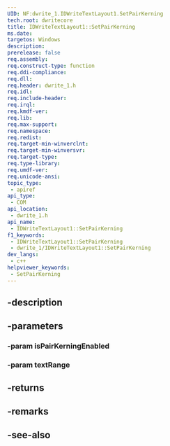 ```yaml
---
UID: NF:dwrite_1.IDWriteTextLayout1.SetPairKerning
tech.root: dwritecore
title: IDWriteTextLayout1::SetPairKerning
ms.date: 
targetos: Windows
description: 
prerelease: false
req.assembly: 
req.construct-type: function
req.ddi-compliance: 
req.dll: 
req.header: dwrite_1.h
req.idl: 
req.include-header: 
req.irql: 
req.kmdf-ver: 
req.lib: 
req.max-support: 
req.namespace: 
req.redist: 
req.target-min-winverclnt: 
req.target-min-winversvr: 
req.target-type: 
req.type-library: 
req.umdf-ver: 
req.unicode-ansi: 
topic_type:
 - apiref
api_type:
 - COM
api_location:
 - dwrite_1.h
api_name:
 - IDWriteTextLayout1::SetPairKerning
f1_keywords:
 - IDWriteTextLayout1::SetPairKerning
 - dwrite_1/IDWriteTextLayout1::SetPairKerning
dev_langs:
 - c++
helpviewer_keywords:
 - SetPairKerning
---
```


## -description

## -parameters

### -param isPairKerningEnabled

### -param textRange

## -returns

## -remarks

## -see-also

